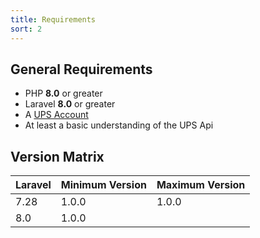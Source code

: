 ```yaml
---
title: Requirements
sort: 2
---
```


## General Requirements

-   PHP **8.0** or greater
-   Laravel **8.0** or greater
-   A [UPS Account](https://www.ups.com/upsdeveloperkit?loc=en_US)
-   At least a basic understanding of the UPS Api

## Version Matrix

| Laravel | Minimum Version | Maximum Version |
| ------- | --------------- | --------------- |
| 7.28    | 1.0.0           | 1.0.0           |
| 8.0     | 1.0.0           |                 |
